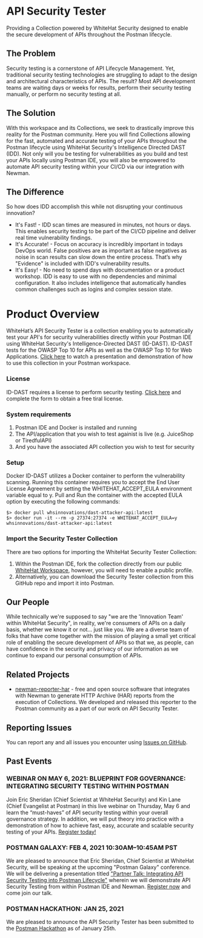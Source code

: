 # API Security Tester

Providing a Collection powered by WhiteHat Security designed to enable the secure development of APIs throughout the Postman lifecycle.

## The Problem

Security testing is a cornerstone of API Lifecycle Management. Yet, traditional security testing technologies are struggling to adapt to the design and architectural characteristics of APIs. The result? Most API development teams are waiting days or weeks for results, perform their security testing manually, or perform no security testing at all.

## The Solution

With this workspace and its Collections, we seek to drastically improve this reality for the Postman community. Here you will find Collections allowing for the fast, automated and accurate testing of your APIs throughout the Postman lifecycle using WhiteHat Security's Intelligence Directed DAST (IDD). Not only will you be testing for vulnerabilities as you build and test your APIs locally using Postman IDE, you will also be empowered to automate API security testing within your CI/CD via our integration with Newman.

## The Difference

So how does IDD accomplish this while not disrupting your continuous innovation?

* It's Fast! - IDD scan times are measured in minutes, not hours or days. This enables security testing to be part of the CI/CD pipeline and deliver real time vulnerability findings.
* It's Accurate! - Focus on accuracy is incredibly important in todays DevOps world. False positives are as important as false negatives as noise in scan results can slow down the entire process. That’s why "Evidence" is included with IDD's vulnerability results.
* It's Easy! - No need to spend days with documentation or a product workshop. IDD is easy to use with no dependencies and minimal configuration. It also includes intelligence that automatically handles common challenges such as logins and complex session state.

# Product Overview
WhiteHat’s API Security Tester is a collection enabling you to automatically test your API's for security vulnerabilities directly within your Postman IDE using WhiteHat Security's Intelligence-Directed DAST (ID-DAST). ID-DAST tests for the OWASP Top 10 for APIs as well as the OWASP Top 10 for Web Applications. [Click here](https://youtu.be/k2GuK_mVboo) to watch a presentation and demonstration of how to use this collection in your Postman workspace.

### License
ID-DAST requires a license to perform security testing. [Click here](https://www.whitehatsec.com/idd-lap-reg/) and complete the form to obtain a free tiral license.

### System requirements
  1) Postman IDE and Docker is installed and running
  2) The API/application that you wish to test againist is live (e.g. JuiceShop or TiredfulAPI)
  3) And you have the associated API collection you wish to test for security

### Setup
Docker
ID-DAST utilizes a Docker container to perform the vulnerability scanning. Running this container requires you to accept the End User License Agreement by setting the WHITEHAT_ACCEPT_EULA environment variable equal to y. Pull and Run the container with the accepted EULA option by executing the following commands:
```
$> docker pull whsinnovations/dast-attacker-api:latest
$> docker run -it --rm -p 27374:27374 -e WHITEHAT_ACCEPT_EULA=y whsinnovations/dast-attacker-api:latest
```

### Import the Security Tester Collection
There are two options for importing the WhiteHat Security Tester Collection:
  1) Within the Postman IDE, fork the collection directly from our public [WhiteHat Workspace](https://www.postman.com/whitehatsec-innovations/workspace/api-security-tester/overview), however, you will need to enable a public profile.
  2) Alternatively, you can download the Security Tester collection from this GitHub repo and import it into Postman.
  
## Our People

While technically we're supposed to say "we are the 'Innovation Team' within WhiteHat Security", in reality, we're consumers of APIs on a daily basis, whether we know it or not... just like you. We are a diverse team of folks that have come together with the mission of playing a small yet critical role of enabling the secure development of APIs so that we, as people, can have confidence in the security and privacy of our information as we continue to expand our personal consumption of APIs.

## Related Projects

* [newman-reporter-har](https://www.npmjs.com/package/newman-reporter-har) - free and open source software that integrates with Newman to generate HTTP Archive (HAR) reports from the execution of Collections. We developed and released this reporter to the Postman community as a part of our work on API Security Tester.

## Reporting Issues

You can report any and all issues you encounter using [Issues on GitHub](https://github.com/whitehatsec-innovations/dast-postman-resources/issues).

## Past Events

### WEBINAR ON MAY 6, 2021: BLUEPRINT FOR GOVERNANCE: INTEGRATING SECURITY TESTING WITHIN POSTMAN

Join Eric Sheridan (Chief Scientist at WhiteHat Security) and Kin Lane (Chief Evangelist at Postman) in this live webinar on Thursday, May 6 and learn the “must-haves” of API security testing within your overall governance strategy. In addition, we will put theory into practice with a demonstration of how to achieve fast, easy, accurate and scalable security testing of your APIs. [Register today!](https://info.whitehatsec.com/0521-WebinarWH-IntegrateAPITestingPostman.html)


### POSTMAN GALAXY: FEB 4, 2021 10:30AM–10:45AM PST

We are pleased to announce that Eric Sheridan, Chief Scientist at WhiteHat Security, will be speaking at the upcoming "Postman Galaxy" conference. We will be delivering a presentation titled ["Partner Talk: Integrating API Security Testing into Postman Lifecycle"](https://www.postman.com/postman-galaxy/schedule/) wherein we will demonstrate API Security Testing from within Postman IDE and Newman. [Register now](https://www.postman.com/postman-galaxy/) and come join our talk.

### POSTMAN HACKATHON: JAN 25, 2021

We are pleased to announce the API Security Tester has been submitted to the [Postman Hackathon](https://www.postman.com/postman-galaxy/postman-api-hack/) as of January 25th.
